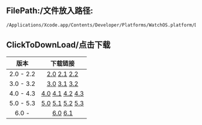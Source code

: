 ## FilePath:/文件放入路径:
```
/Applications/Xcode.app/Contents/Developer/Platforms/WatchOS.platform/DeviceSupport
```

## ClickToDownLoad/点击下载

|版本|下载链接|
|:--:|:--:|
|2.0 - 2.2| [2.0](https://github.com/MeteoriteMan/Assets/blob/master/platform/WatchOS.platform/DeviceSupport/2.0.zip?raw=ture) [2.1](https://github.com/MeteoriteMan/Assets/blob/master/platform/WatchOS.platform/DeviceSupport/2.1.zip?raw=ture) [2.2](https://github.com/MeteoriteMan/Assets/blob/master/platform/WatchOS.platform/DeviceSupport/2.2.zip?raw=ture) |
|3.0 - 3.2| [3.0](https://github.com/MeteoriteMan/Assets/blob/master/platform/WatchOS.platform/DeviceSupport/3.0.zip?raw=ture) [3.1](https://github.com/MeteoriteMan/Assets/blob/master/platform/WatchOS.platform/DeviceSupport/3.1.zip?raw=ture) [3.2](https://github.com/MeteoriteMan/Assets/blob/master/platform/WatchOS.platform/DeviceSupport/3.2.zip?raw=ture) |
|4.0 - 4.3| [4.0](https://github.com/MeteoriteMan/Assets/blob/master/platform/WatchOS.platform/DeviceSupport/4.0.zip?raw=ture) [4.1](https://github.com/MeteoriteMan/Assets/blob/master/platform/WatchOS.platform/DeviceSupport/4.1.zip?raw=ture) [4.2](https://github.com/MeteoriteMan/Assets/blob/master/platform/WatchOS.platform/DeviceSupport/4.2.zip?raw=ture) [4.3](https://github.com/MeteoriteMan/Assets/blob/master/platform/WatchOS.platform/DeviceSupport/4.3.zip?raw=ture) |
|5.0 - 5.3| [5.0](https://github.com/MeteoriteMan/Assets/blob/master/platform/WatchOS.platform/DeviceSupport/5.0.zip?raw=ture) [5.1](https://github.com/MeteoriteMan/Assets/blob/master/platform/WatchOS.platform/DeviceSupport/5.1.zip?raw=ture) [5.2](https://github.com/MeteoriteMan/Assets/blob/master/platform/WatchOS.platform/DeviceSupport/5.2.zip?raw=ture) [5.3](https://github.com/MeteoriteMan/Assets/blob/master/platform/WatchOS.platform/DeviceSupport/5.3.zip?raw=ture) |
|6.0 - | [6.0](https://github.com/MeteoriteMan/Assets/blob/master/platform/WatchOS.platform/DeviceSupport/6.0.zip?raw=ture) [6.1](https://github.com/MeteoriteMan/Assets/blob/master/platform/WatchOS.platform/DeviceSupport/6.1.zip?raw=ture) |